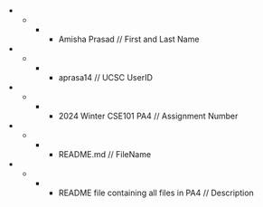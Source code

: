 
 * * * * Amisha Prasad // First and Last Name
 * * * * aprasa14 // UCSC UserID
 * * * * 2024 Winter CSE101 PA4 // Assignment Number
 * * * * README.md // FileName
 * * * * README file containing all files in PA4 // Description
